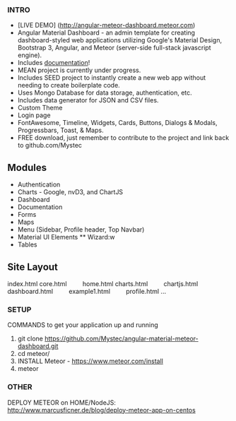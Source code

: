 ### INTRO
* [LIVE DEMO] (http://angular-meteor-dashboard.meteor.com)
* Angular Material Dashboard - an admin template for creating dashboard-styled web applications utilizing Google's Material Design, Bootstrap 3, Angular, and Meteor (server-side full-stack javascript engine).
* Includes [documentation](http://angular-meteor-dashboard.meteor.com/)!
* MEAN project is currently under progress.
* Includes SEED project to instantly create a new web app without needing to create boilerplate code.
* Uses Mongo Database for data storage, authentication, etc.
* Includes data generator for JSON and CSV files.
* Custom Theme
* Login page
* FontAwesome, Timeline, Widgets, Cards, Buttons, Dialogs & Modals, Progressbars, Toast, & Maps.  
* FREE download, just remember to contribute to the project and link back to github.com/Mystec

## Modules
* Authentication
* Charts - Google, nvD3, and ChartJS
* Dashboard
* Documentation
* Forms
* Maps
* Menu (Sidebar, Profile header, Top Navbar)
* Material UI Elements
** Wizard:w
* Tables

## Site Layout
 index.html
	core.html
         	home.html
	charts.html
        	chartjs.html
        dashboard.html
        	example1.html
        	profile.html
...




### SETUP
COMMANDS to get your application up and running

1. git clone https://github.com/Mystec/angular-material-meteor-dashboard.git
2. cd meteor/
3. INSTALL Meteor - https://www.meteor.com/install
4. meteor


### OTHER ### 
DEPLOY METEOR on HOME/NodeJS:
	http://www.marcusficner.de/blog/deploy-meteor-app-on-centos


